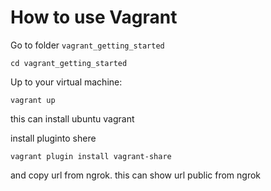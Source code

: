 # How to use Vagrant

Go to folder `vagrant_getting_started`

```
cd vagrant_getting_started
```

Up to your virtual machine:

```
vagrant up
```

this can install ubuntu vagrant

install pluginto shere

```
vagrant plugin install vagrant-share
```

and copy url from ngrok. this can show url public from ngrok
